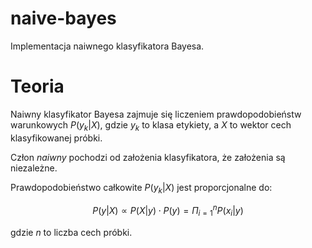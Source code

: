 # naive-bayes
Implementacja naiwnego klasyfikatora Bayesa.

# Teoria

Naiwny klasyfikator Bayesa zajmuje się liczeniem prawdopodobieństw warunkowych $P(y_k|X)$, gdzie $y_k$ to klasa etykiety, a $X$ to wektor cech klasyfikowanej próbki.

Człon *naiwny* pochodzi od założenia klasyfikatora, że założenia są niezależne.

Prawdopodobieństwo całkowite $P(y_k|X)$ jest proporcjonalne do:

$$P(y|X) 	\propto P(X|y) \cdot P(y) = \Pi_{i=1}^n P(x_i|y)$$

gdzie $n$ to liczba cech próbki.
